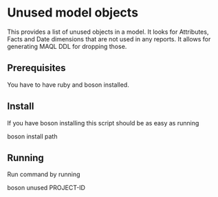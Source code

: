 # Unused model objects

This provides a list of unused objects in a model. It looks for Attributes, Facts and Date dimensions that are not used in any reports. It allows for generating MAQL DDL for dropping those.

## Prerequisites
You have to have ruby and boson installed.

## Install
If you have boson installing this script should be as easy as running

  boson install path

## Running
Run command by running

  boson unused PROJECT-ID

